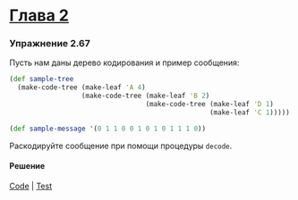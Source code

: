 # [Глава 2](../index.md#Глава-2-Построение-абстракций-с-помощью-данных)

### Упражнение 2.67
Пусть нам даны дерево кодирования и пример сообщения:

```clojure
(def sample-tree
  (make-code-tree (make-leaf 'A 4)
                  (make-code-tree (make-leaf 'B 2)
                                  (make-code-tree (make-leaf 'D 1)
                                                  (make-leaf 'C 1)))))

(def sample-message '(0 1 1 0 0 1 0 1 0 1 1 1 0))
```

Раскодируйте сообщение при помощи процедуры `decode`.

#### Решение
[Code](../../src/sicp/chapter02/2_67.clj) | [Test](../../test/sicp/chapter02/2_67_test.clj)
